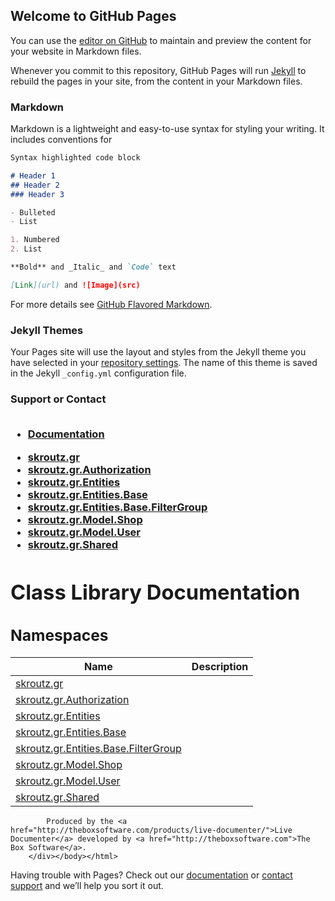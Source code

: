## Welcome to GitHub Pages

You can use the [editor on GitHub](https://github.com/giorgalis/skroutz.gr/edit/master/README.md) to maintain and preview the content for your website in Markdown files.

Whenever you commit to this repository, GitHub Pages will run [Jekyll](https://jekyllrb.com/) to rebuild the pages in your site, from the content in your Markdown files.

### Markdown

Markdown is a lightweight and easy-to-use syntax for styling your writing. It includes conventions for

```markdown
Syntax highlighted code block

# Header 1
## Header 2
### Header 3

- Bulleted
- List

1. Numbered
2. List

**Bold** and _Italic_ and `Code` text

[Link](url) and ![Image](src)
```

For more details see [GitHub Flavored Markdown](https://guides.github.com/features/mastering-markdown/).

### Jekyll Themes

Your Pages site will use the layout and styles from the Jekyll theme you have selected in your [repository settings](https://github.com/giorgalis/skroutz.gr/settings). The name of this theme is saved in the Jekyll `_config.yml` configuration file.

### Support or Contact<html><head><title>Class Library Documentation</title><link href="styles/default.css" type="text/css" rel="stylesheet"/></head><body><div class="header"> </div><br class="clear"/><div class="navigation"><ul><li><a class="current" href="index.htm">Documentation</a></li></ul><ul><li><a href="4294967296-skroutz.gr.htm">skroutz.gr</a></li><li><a href="4294967296-skroutz.gr.Authorization.htm">skroutz.gr.Authorization</a></li><li><a href="4294967296-skroutz.gr.Entities.htm">skroutz.gr.Entities</a></li><li><a href="4294967296-skroutz.gr.Entities.Base.htm">skroutz.gr.Entities.Base</a></li><li><a href="4294967296-skroutz.gr.Entities.Base.FilterGroup.htm">skroutz.gr.Entities.Base.FilterGroup</a></li><li><a href="4294967296-skroutz.gr.Model.Shop.htm">skroutz.gr.Model.Shop</a></li><li><a href="4294967296-skroutz.gr.Model.User.htm">skroutz.gr.Model.User</a></li><li><a href="4294967296-skroutz.gr.Shared.htm">skroutz.gr.Shared</a></li></ul></div><div class="content"><h1>Class Library Documentation</h1><h2>Namespaces</h2><table><thead><tr><th>Name</th><th>Description</th></tr></thead><tr><td><a href="4294967296-skroutz.gr.htm">skroutz.gr</a></td><td/></tr><tr><td><a href="4294967296-skroutz.gr.Authorization.htm">skroutz.gr.Authorization</a></td><td/></tr><tr><td><a href="4294967296-skroutz.gr.Entities.htm">skroutz.gr.Entities</a></td><td/></tr><tr><td><a href="4294967296-skroutz.gr.Entities.Base.htm">skroutz.gr.Entities.Base</a></td><td/></tr><tr><td><a href="4294967296-skroutz.gr.Entities.Base.FilterGroup.htm">skroutz.gr.Entities.Base.FilterGroup</a></td><td/></tr><tr><td><a href="4294967296-skroutz.gr.Model.Shop.htm">skroutz.gr.Model.Shop</a></td><td/></tr><tr><td><a href="4294967296-skroutz.gr.Model.User.htm">skroutz.gr.Model.User</a></td><td/></tr><tr><td><a href="4294967296-skroutz.gr.Shared.htm">skroutz.gr.Shared</a></td><td/></tr></table></div><div class="footer">
			Produced by the <a href="http://theboxsoftware.com/products/live-documenter/">Live Documenter</a> developed by <a href="http://theboxsoftware.com">The Box Software</a>.
		</div></body></html>

Having trouble with Pages? Check out our [documentation](https://help.github.com/categories/github-pages-basics/) or [contact support](https://github.com/contact) and we’ll help you sort it out.
